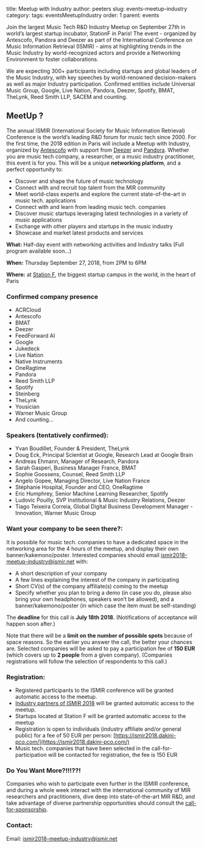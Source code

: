 title: Meetup with Industry
author: peeters
slug: events-meetup-industry
category:
tags: eventsMeetupIndustry
order: 1
parent: events

Join the largest Music Tech R&D Industry Meetup on September 27th in world’s largest startup incubator, StationF in Paris! The event - organized by Antescofo, Pandora and Deezer as part of the International Conference on Music Information Retrieval (ISMIR) - aims at highlighting trends in the Music Industry by world-recognized actors and provide a Networking Environment to foster collaborations.

We are expecting 300+ participants including startups and global leaders of the Music Industry, with key speeches by world-renowned decision-makers as well as major Industry participation. Confirmed entities include Universal Music Group, Google, Live Nation, Pandora, Deezer, Spotify, BMAT, TheLynk, Reed Smith LLP, SACEM and counting.

## MeetUp ?

The annual ISMIR (International Society for Music Information Retrieval) Conference is the world’s leading R&D forum for music tech since 2000.
For the first time, the 2018 edition in Paris will include a Meetup with Industry, organized by [Antescofo](https://www.antescofo.com/) with support from [Deezer](https://www.deezer.com/en/) and [Pandora](https://www.pandora.com/). Whether you are music tech company, a researcher, or a music industry practitioner, this event is for you. This will be a unique **networking platform**, and a perfect opportunity to:

- Discover and shape the future of music technology
- Connect with and recruit top talent from the MIR community
- Meet world-class experts and explore the current state-of-the-art in music tech. applications
- Connect with and learn from leading music tech. companies
- Discover music startups leveraging latest technologies in a variety of music applications
- Exchange with other players and startups in the music industry
- Showcase and market latest products and services

**What:**
Half-day event with networking activities and Industry talks (Full program available soon...)

**When:**
Thursday September 27, 2018, from 2PM to 6PM

**Where:**
at [Station F](https://stationf.co), the biggest startup campus in the world, in the heart of Paris


### Confirmed company presence

- ACRCloud
- Antescofo
- BMAT
- Deezer
- FeedForward AI
- Google
- Jukedeck
- Live Nation
- Native Instruments
- OneRagtime
- Pandora
- Reed Smith LLP
- Spotify
- Steinberg
- TheLynk
- Yousician
- Warner Music Group
- And counting...


### Speakers (tentatively confirmed):

- Yvan Boudillet, Founder & President, TheLynk
- Doug Eck, Principal Scientist at Google, Research Lead at Google Brain
- Andreas Ehmann, Manager of Research, Pandora
- Sarah Gasperi, Business Manager France, BMAT
- Sophie Goossens, Counsel, Reed Smith LLP
- Angelo Gopee, Managing Director, Live Nation France
- Stéphanie Hospital, Founder and CEO, OneRagtime
- Eric Humphrey, Senior Machine Learning Researcher, Spotify
- Ludovic Pouilly, SVP Institutional & Music Industry Relations, Deezer
- Tiago Teixeira Correia, Global Digital Business Development Manager - Innovation, Warner Music Group


### Want your company to be seen there?:
It is possible for music tech. companies to have a dedicated space in the networking area for the 4 hours of the meetup, and display their own banner/kakemono/poster. Interested companies should email [ismir2018-meetup-industry@ismir.net](mailto:ismir2018-meetup-industry@ismir.net) with:

- A short description of your company
- A few lines explaining the interest of the company in participating
- Short CV(s) of the company affiliate(s) coming to the meetup
- Specify whether you plan to bring a demo (in case you do, please also bring your own headphones, speakers won’t be allowed), and a banner/kakemono/poster (in which case the item must be self-standing)

The **deadline** for this call is **July 18th 2018**. (Notifications of acceptance will happen soon after.)

Note that there will be a **limit on the number of possible spots** because of space reasons. So the earlier you answer the call, the better your chances are.
Selected companies will be asked to pay a participation fee of **150 EUR** (which covers up to **2 people** from a given company). (Companies registrations will follow the selection of respondents to this call.)



### Registration:

- Registered participants to the ISMIR conference will be granted automatic access to the meetup.
- [Industry partners of ISMIR 2018]({filename}/pages/partnersCall.md) will be granted automatic access to the meetup.
- Startups located at Station F will be granted automatic access to the meetup
- Registration is open to individuals (industry affiliate and/or general public) for a fee of 50 EUR per person: [https://ismir2018.dakini-pco.com/](https://ismir2018.dakini-pco.com/)
- Music tech. companies that have been selected in the call-for-participation will be contacted for registration, the fee is 150 EUR



### Do You Want More?!!!??!

Companies who wish to participate even further in the ISMIR conference, and during a whole week interact with the international community of MIR researchers and practitioners, dive deep into state-of-the-art MIR R&D, and take advantage of diverse partnership opportunities should consult the [call-for-sponsorship]({filename}/pages/partnersCall.md).


### Contact:
Email: [ismir2018-meetup-industry@ismir.net](mailto:ismir2018-meetup-industry@ismir.net)
